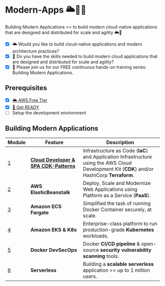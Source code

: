 # Modern-Apps 🌥🎯🚀

Building Modern Applications >> to build modern cloud-native applications that are designed and distributed for scale and agility 🌥🚀

* [x] 🌥 Would you like to build cloud-native applications and modern architecture practices? 
* [x] 🎯 Do you have the skills needed to build modern cloud applications that are designed and distributed for scale and agility? 
* [x] 🚀 Please join us for our FREE continuous hands-on training series: Building Modern Applications. 

## Prerequisites

* [x] [🌥 AWS Free Tier](https://aws.amazon.com/free)
* [x] [🚀 Get READY](https://devsecops.job4u.io/en/prerequisites)
* [ ] Setup the development environment

## Building Modern Applications

Module | Feature | Description
------------ | ------------- | -------------
[1](./s3-website/README.md) | **[Cloud Developer & SPA CDK-Patterns](https://www.facebook.com/groups/modernapps/permalink/794258977836330/)** | Infrastructure as Code (**IaC**) and Application Infrastructure using the AWS Cloud Development Kit (**CDK**) and/or HashiCorp **Terraform**.
[2](./elasticbeanstalk/README.md) | **AWS ElasticBeanstalk** | Deploy, Scale and Modernize Web Applications using Platform as a Service (**PaaS**).
[3](./ecs-fargate/README.md) | **Amazon ECS Fargate** | Simplified the task of running Docker Container securely, at scale.
[4](./eks/README.md) | **Amazon EKS & K8s** | Enterprise-class platform to run production-grade **Kubernetes** workloads.
[5](./docker/README.md) | **Docker DevSecOps** | Docker **CI/CD pipeline** & open-source **security vulnerability scanning** tools.
[6](./serverless/README.md) | **Serverless** | Building a **scalable serverless** application >> up to 1 million users.

